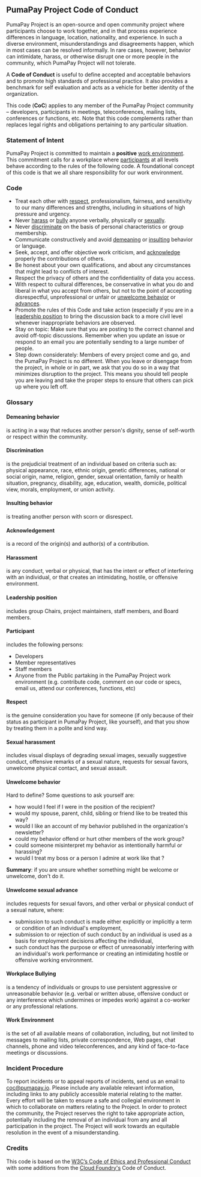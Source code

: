 ## PumaPay Project Code of Conduct

PumaPay Project is an open-source and open community project where participants choose to work together, and in that process experience differences in language, location, nationality, and experience. In such a diverse environment, misunderstandings and disagreements happen, which in most cases can be resolved informally. In rare cases, however, behavior can intimidate, harass, or otherwise disrupt one or more people in the community, which PumaPay Project will not tolerate.

A **Code of Conduct** is useful to define accepted and acceptable behaviors and to promote high standards of professional practice. It also provides a benchmark for self evaluation and acts as a vehicle for better identity of the organization.

This code (**CoC**) applies to any member of the PumaPay Project community – developers, participants in meetings, teleconferences, mailing lists, conferences or functions, etc. Note that this code complements rather than replaces legal rights and obligations pertaining to any particular situation.

### Statement of Intent

PumaPay Project is committed to maintain a **positive**  [work environment](#work-environment). This commitment calls for a workplace where [participants](#participant) at all levels behave according to the rules of the following code. A foundational concept of this code is that we all share responsibility for our work environment.
### Code
  - Treat each other with [respect](#respect), professionalism, fairness, and sensitivity to our many differences and strengths, including in situations of high pressure and urgency.
  - Never [harass](#harassment) or [bully](#workplace-bullying) anyone verbally, physically or [sexually](#sexual-harassment).
  - Never [discriminate](#discrimination)  on the basis of personal characteristics or group membership.
  - Communicate constructively and avoid [demeaning](#demeaning-behavior) or [insulting](#insulting-behavior) behavior or language.
  - Seek, accept, and offer objective work criticism, and [acknowledge](#acknowledgement) properly the contributions of others.
  - Be honest about your own qualifications, and about any circumstances that might lead to conflicts of interest.
  - Respect the privacy of others and the confidentiality of data you access.
  - With respect to cultural differences, be conservative in what you do and liberal in what you accept from others, but not to the point of accepting disrespectful, unprofessional or unfair or [unwelcome behavior](#unwelcome-behavior) or [advances](#unwelcome-sexual-advance).
  - Promote the rules of this Code and take action (especially if you are in a [leadership position](#leadership-position) to bring the discussion back to a more civil level whenever inappropriate behaviors are observed.
  - Stay on topic: Make sure that you are posting to the correct channel and avoid off-topic discussions. Remember when you update an issue or respond to an email you are potentially sending to a large number of people.
  - Step down considerately: Members of every project come and go, and the PumaPay Project is no different. When you leave or disengage from the project, in whole or in part, we ask that you do so in a way that minimizes disruption to the project. This means you should tell people you are leaving and take the proper steps to ensure that others can pick up where you left off.

### Glossary
#### Demeaning behavior
is acting in a way that reduces another person's dignity, sense of self-worth or respect within the community.

#### Discrimination
is the prejudicial treatment of an individual based on criteria such as: physical appearance, race, ethnic origin, genetic differences, national or social origin, name, religion, gender, sexual orientation, family or health situation, pregnancy, disability, age, education, wealth, domicile, political view, morals, employment, or union activity.

#### Insulting behavior
is treating another person with scorn or disrespect.

#### Acknowledgement
is a record of the origin(s) and author(s) of a contribution.

#### Harassment
is any conduct, verbal or physical, that has the intent or effect of interfering with an individual, or that creates an intimidating, hostile, or offensive environment.

#### Leadership position
includes group Chairs, project maintainers, staff members, and Board members.

#### Participant
includes the following persons:
  * Developers
  * Member representatives
  * Staff members
  * Anyone from the Public partaking in the PumaPay Project work environment (e.g. contribute code, comment on our code or specs, email us, attend our conferences, functions, etc)

#### Respect
is the genuine consideration you have for someone (if only because of their status as participant in PumaPay Project, like yourself), and that you show by treating them in a polite and kind way.

#### Sexual harassment
includes visual displays of degrading sexual images, sexually suggestive conduct, offensive remarks of a sexual nature, requests for sexual favors, unwelcome physical contact, and sexual assault.

#### Unwelcome behavior
Hard to define? Some questions to ask yourself are:
  * how would I feel if I were in the position of the recipient?
  * would my spouse, parent, child, sibling or friend like to be treated this way?
  * would I like an account of my behavior published in the organization's newsletter?
  * could my behavior offend or hurt other members of the work group?
  * could someone misinterpret my behavior as intentionally harmful or harassing?
  * would I treat my boss or a person I admire at work like that ?

**Summary**: if you are unsure whether something might be welcome or unwelcome, don't do it.

#### Unwelcome sexual advance
includes requests for sexual favors, and other verbal or physical conduct of a sexual nature, where:
  * submission to such conduct is made either explicitly or implicitly a term or condition of an individual's employment,
  * submission to or rejection of such conduct by an individual is used as a basis for employment decisions affecting the individual,
  * such conduct has the purpose or effect of unreasonably interfering with an individual's work performance or creating an intimidating hostile or offensive working environment.

#### Workplace Bullying
is a tendency of individuals or groups to use persistent aggressive or unreasonable behavior (e.g. verbal or written abuse, offensive conduct or any interference which undermines or impedes work) against a co-worker or any professional relations.

#### Work Environment
is the set of all available means of collaboration, including, but not limited to messages to mailing lists, private correspondence, Web pages, chat channels, phone and video teleconferences, and any kind of face-to-face meetings or discussions.

### Incident Procedure

To report incidents or to appeal reports of incidents, send us an email to coc@pumapay.io. Please include any available relevant information, including links to any publicly accessible material relating to the matter. Every effort will be taken to ensure a safe and collegial environment in which to collaborate on matters relating to the Project. In order to protect the community, the Project reserves the right to take appropriate action, potentially including the removal of an individual from any and all participation in the project. The Project will work towards an equitable resolution in the event of a misunderstanding.

### Credits

This code is based on the [W3C’s Code of Ethics and Professional Conduct](https://www.w3.org/Consortium/cepc) with some additions from the [Cloud Foundry's](https://www.cloudfoundry.org/) Code of Conduct.